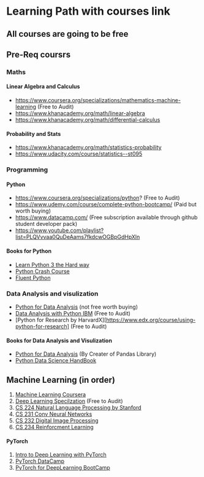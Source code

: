 # Learning Path with courses link
## All courses are going to be free
## Pre-Req coursrs
### Maths
#### Linear Algebra and Calculus
* https://www.coursera.org/specializations/mathematics-machine-learning (Free to Audit)
* https://www.khanacademy.org/math/linear-algebra
* https://www.khanacademy.org/math/differential-calculus

#### Probability and Stats
* https://www.khanacademy.org/math/statistics-probability
* https://www.udacity.com/course/statistics--st095

### Programming
#### Python
* https://www.coursera.org/specializations/python? (Free to Audit)
* https://www.udemy.com/course/complete-python-bootcamp/ (Paid but worth buying)
* https://www.datacamp.com/ (Free subscription available through github student developer pack)
* https://www.youtube.com/playlist?list=PLQVvvaa0QuDeAams7fkdcwOGBpGdHpXln
#### Books for Python
* [Learn Python 3 the Hard way](https://www.amazon.com/Learn-Python-Hard-Way-Introduction/dp/0134692888)
* [Python Crash Course](https://nostarch.com/pythoncrashcourse2e)
* [Fluent Python](https://www.amazon.com/Fluent-Python-Concise-Effective-Programming/dp/1491946008)

### Data Analysis and visulization 
* [Python for Data Analysis](https://www.udemy.com/course/learning-python-for-data-analysis-and-visualization/) (not free worth buying)
* [Data Analysis with Python IBM](https://www.coursera.org/learn/data-analysis-with-python) (Free to Audit)
* [Python for Research by HarvardX][https://www.edx.org/course/using-python-for-research] (Free to Audit)
#### Books for Data Analysis and Visulization
* [Python for Data Analysis](http://shop.oreilly.com/product/0636920023784.do) (By Creater of Pandas Library)
* [Python Data Science HandBook](https://www.amazon.com/Python-Data-Science-Handbook-Essential/dp/1491912057)

## Machine Learning (in order)
1. [Machine Learning Coursera](https://www.coursera.org/learn/machine-learning)
2. [Deep Learning Specilzation](https://www.coursera.org/specializations/deep-learning?) (Free to Audit)
3. [CS 224 Natural Language Processing by Stanford](http://web.stanford.edu/class/cs224n/)
4. [CS 231 Conv Neural Networks](http://cs231n.stanford.edu/)
5. [CS 232 Digital Image Processing](https://web.stanford.edu/class/ee368/)
6. [CS 234 Reinforcment Learning](http://web.stanford.edu/class/cs234/index.html)
#### PyTorch
1. [Intro to Deep Learning with PyTorch](https://www.udacity.com/course/deep-learning-pytorch--ud188)
2. [PyTorch DataCamp](https://www.datacamp.com/courses/deep-learning-with-pytorch?tap_a=5644-dce66f&tap_s=463826-784532)
3. [PyTorch for DeepLearning BootCamp](https://www.udemy.com/course/pytorch-for-deep-learning-with-python-bootcamp/)
